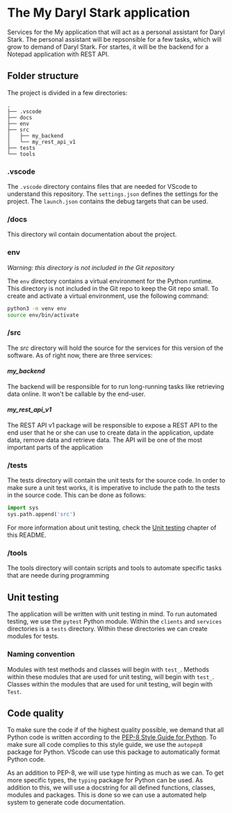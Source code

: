 # The My Daryl Stark application

Services for the My application that will act as a personal assistant for Daryl Stark. The personal assistant will be repsonsible for a few tasks, which will grow to demand of Daryl Stark. For startes, it will be the backend for a Notepad application with REST API.

## Folder structure

The project is divided in a few directories:

```
.
├── .vscode
├── docs
├── env
├── src
│   ├── my_backend
│   └── my_rest_api_v1
├── tests
└── tools
```

### .vscode

The `.vscode` directory contains files that are needed for VScode to understand this repository. The `settings.json` defines the settings for the project. The `launch.json` contains the debug targets that can be used.

### /docs

This directory wil contain documentation about the project.

### env

_Warning: this directory is not included in the Git repository_

The `env` directory contains a virtual environment for the Python runtime. This directory is not included in the Git repo to keep the Git repo small. To create and activate a virtual environment, use the following command:

```bash
python3 -m venv env
source env/bin/activate
```

### /src

The _src_ directory will hold the source for the services for this version of the software. As of right now, there are three services:

#### _my_backend_

The backend will be responsible for to run long-running tasks like retrieving data online. It won't be callable by the end-user.

#### _my_rest_api_v1_

The REST API v1 package will be responsible to expose a REST API to the end user that he or she can use to create data in the application, update data, remove data and retrieve data. The API will be one of the most important parts of the application

###  /tests

The tests directory will contain the unit tests for the source code. In order to make sure a unit test works, it is imperative to include the path to the tests in the source code. This can be done as follows:

```python
import sys
sys.path.append('src')
```

For more information about unit testing, check the [Unit testing](#unit_testing) chapter of this README.

### /tools

The tools directory will contain scripts and tools to automate specific tasks that are neede during programming

## <a name="unit_testing"></a>Unit testing

The application will be written with unit testing in mind. To run automated testing, we use the `pytest` Python module. Within the `clients` and `services` directories is a `tests` directory. Within these directories we can create modules for tests.

### Naming convention

Modules with test methods and classes will begin with `test_`. Methods within these modules that are used for unit testing, will begin with `test_`. Classes within the modules that are used for unit testing, will begin with `Test`.

## Code quality

To make sure the code if of the highest quality possible, we demand that all Python code is written according to the [PEP-8 Style Guide for Python](https://www.python.org/dev/peps/pep-0008/). To make sure all code complies to this style guide, we use the `autopep8` package for Python. VScode can use this package to automatically format Python code.

As an addition to PEP-8, we will use type hinting as much as we can. To get more specific types, the `typing` package for Python can be used. As addition to this, we will use a docstring for all defined functions, classes, modules and packages. This is done so we can use a automated help system to generate code documentation.